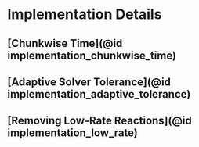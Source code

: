 # Implementation Details

## [Chunkwise Time](@id implementation_chunkwise_time)

## [Adaptive Solver Tolerance](@id implementation_adaptive_tolerance)

## [Removing Low-Rate Reactions](@id implementation_low_rate)